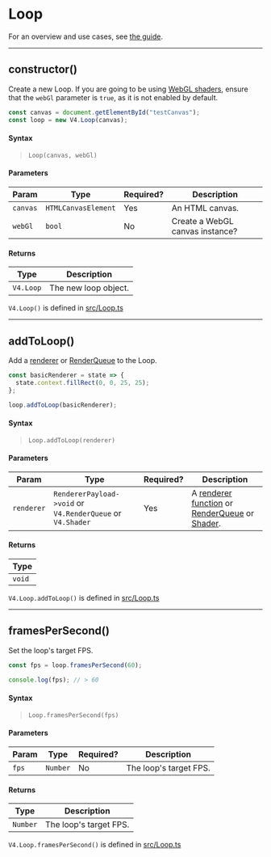 # Loop

For an overview and use cases, see [the guide](/guide/loop.md).
<hr>

## constructor()

Create a new Loop. If you are going to be using [WebGL shaders](/reference/shader.md), ensure that the `webGl` parameter is `true`, as it is not enabled by default. 

```js
const canvas = document.getElementById("testCanvas");
const loop = new V4.Loop(canvas);
```

#### Syntax 

> `Loop(canvas, webGl)`

#### Parameters

| Param | Type  | Required?  | Description  |  
|-------|-------|------------|--------------|
| `canvas`  |  `HTMLCanvasElement` | Yes  | An HTML canvas.  | 
| `webGl`  |  `bool` | No  | Create a WebGL canvas instance?  | 


#### Returns

| Type  | Description  |  
|-------|------------|
|  `V4.Loop` | The new loop object.  | 

`V4.Loop()` is defined in [src/Loop.ts](https://github.com/rainflame/V4.js/blob/master/src/Loop.ts)
<hr>

## addToLoop()

Add a [renderer](/reference/renderer.md) or [RenderQueue](/reference/render-qeue.md) to the Loop.

```js
const basicRenderer = state => {
  state.context.fillRect(0, 0, 25, 25);
};

loop.addToLoop(basicRenderer);
```
#### Syntax 

> `Loop.addToLoop(renderer)`

#### Parameters

| Param | Type  | Required?  | Description  |  
|-------|-------|------------|--------------|
| `renderer`  |  `RendererPayload->void` or `V4.RenderQueue` or `V4.Shader`| Yes  | A [renderer function](/reference/renderer.md) or [RenderQueue](/reference/render-qeue.md) or [Shader](/reference/shader.md). | 

#### Returns

| Type  |
|-------|
|  `void` |

`V4.Loop.addToLoop()` is defined in [src/Loop.ts](https://github.com/rainflame/V4.js/blob/master/src/Loop.ts)
<hr>


## framesPerSecond()

Set the loop's target FPS.

```js
const fps = loop.framesPerSecond(60);

console.log(fps); // > 60
```
#### Syntax 

> `Loop.framesPerSecond(fps)`

#### Parameters

| Param | Type  | Required?  | Description  |  
|-------|-------|------------|--------------|
| `fps`  |  `Number`| No  | The loop's target FPS. | 

#### Returns

| Type  | Description  |  
|-------|------------|
|  `Number` | The loop's target FPS. | 

`V4.Loop.framesPerSecond()` is defined in [src/Loop.ts](https://github.com/rainflame/V4.js/blob/master/src/Loop.ts)